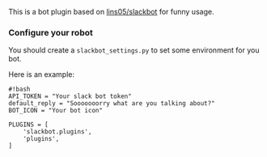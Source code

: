 This is a bot plugin based on [lins05/slackbot](https://github.com/lins05/slackbot) for funny usage.

### Configure your robot ###

You should create a `slackbot_settings.py` to set some environment for you bot.

Here is an example:
```
#!bash
API_TOKEN = "Your slack bot token"
default_reply = "Sooooooorry what are you talking about?"
BOT_ICON = "Your bot icon"

PLUGINS = [ 
    'slackbot.plugins',
    'plugins',
]

```